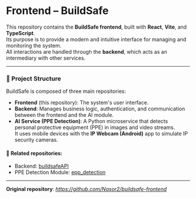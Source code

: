 # Frontend – BuildSafe

This repository contains the **BuildSafe frontend**, built with **React**, **Vite**, and **TypeScript**.  
Its purpose is to provide a modern and intuitive interface for managing and monitoring the system.  
All interactions are handled through the **backend**, which acts as an intermediary with other services.

---

### 🧩 Project Structure

BuildSafe is composed of three main repositories:

- **Frontend** (this repository): The system's user interface.
- **Backend**: Manages business logic, authentication, and communication between the frontend and the AI module.
- **AI Service (PPE Detection)**: A Python microservice that detects personal protective equipment (PPE) in images and video streams.  
  It uses mobile devices with the **IP Webcam (Android)** app to simulate IP security cameras.

#### 🔗 Related repositories:

- Backend: [buildsafeAPI](https://github.com/jhanhrndz/buildsafeAPI)
- PPE Detection Module: [epp_detection](https://github.com/jhanhrndz/epp_detection) 

___

**Original repository**: _https://github.com/Nasor2/buildsafe-frontend_
